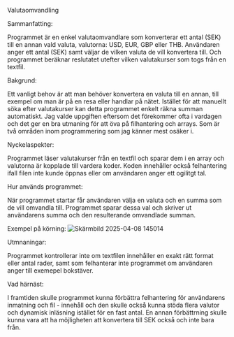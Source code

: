Valutaomvandling

Sammanfatting:

Programmet är en enkel valutaomvandlare som konverterar ett antal (SEK) till en annan vald valuta, valutorna: USD, EUR, GBP eller THB. Användaren anger ett antal (SEK) samt väljar de vilken valuta de vill konvertera till. Och programmet beräknar reslutatet utefter vilken valutakurser som togs från en textfil.

Bakgrund:

Ett vanligt behov är att man behöver konvertera en valuta till en annan, till exempel om man är på en resa eller handlar på nätet. Istället för att manuellt söka efter valutakurser kan detta programmet enkelt räkna summan automatiskt. Jag valde uppgiften eftersom det förekommer ofta i vardagen och det ger en bra utmaning för att öva på filhantering och arrays. Som är två områden inom programmering som jag känner mest osäker i.

Nyckelaspekter:

Programmet läser valutakurser från en textfil och sparar dem i en array och valutorna är kopplade till vardera koder. Koden innehåller också felhantering ifall filen inte kunde öppnas eller om användaren anger ett ogilitgt tal.

Hur används programmet:

När programmet startar får användaren välja en valuta och en summa som de vill omvandla till. Programmet sparar dessa val och skriver ut användarens summa och den resulterande omvandlade summan.

Exempel på körning:
![Skärmbild 2025-04-08 145014](https://github.com/user-attachments/assets/9b43d713-9583-475f-9422-17f4def978c7)



Utmnaningar:

Programmet kontrollerar inte om textfilen innehåller en exakt rätt format eller antal rader, samt som felhanterar inte programmet om användaren anger till exemepel bokstäver.

Vad härnäst:

I framtiden skulle programmet kunna förbättra felhantering för användarens inmatning och fil - innehåll och den skulle också kunna stöda flera valutor och dynamisk inläsning istället för en fast antal. En annan förbättrning skulle kunna vara att ha möjligheten att konvertera till SEK också och inte bara från.


